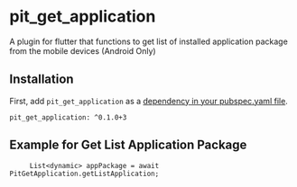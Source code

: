 # pit_get_application

A plugin for flutter that functions to get list of installed application package from the mobile devices (Android Only)

## Installation

First, add `pit_get_application` as a [dependency in your pubspec.yaml file](https://flutter.io/platform-plugins/).

```
pit_get_application: ^0.1.0+3
```

## Example for Get List Application Package
```
     List<dynamic> appPackage = await PitGetApplication.getListApplication;
```
